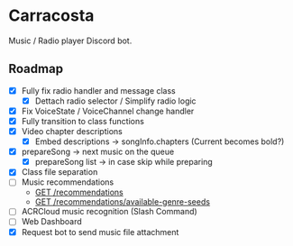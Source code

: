 # Carracosta
Music / Radio player Discord bot.

## Roadmap

* [x] Fully fix radio handler and message class
  * [x] Dettach radio selector / Simplify radio logic
* [x] Fix VoiceState / VoiceChannel change handler
* [x] Fully transition to class functions
* [x] Video chapter descriptions
  * [x] Embed descriptions -> songInfo.chapters (Current becomes bold?)
* [x] prepareSong -> next music on the queue
  * [x] prepareSong list -> in case skip while preparing
* [x] Class file separation
* [ ] Music recommendations
  * [GET /recommendations](https://developer.spotify.com/documentation/web-api/reference/get-recommendations)
  * [GET /recommendations/available-genre-seeds](https://developer.spotify.com/documentation/web-api/reference/get-recommendation-genres)
* [ ] ACRCloud music recognition (Slash Command)
* [ ] Web Dashboard
* [x] Request bot to send music file attachment